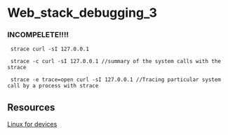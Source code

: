 # Web_stack_debugging_3

### INCOMPELETE!!!!

```
 strace curl -sI 127.0.0.1   

 strace -c curl -sI 127.0.0.1 //summary of the system calls with the strace

 strace -e trace=open curl -sI 127.0.0.1 //Tracing particular system call by a process with strace

```


## Resources
 [Linux for devices](https://www.linuxfordevices.com/tutorials/linux/strace-command)

